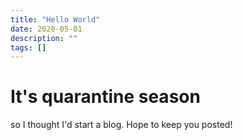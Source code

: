 ```yaml
---
title: "Hello World"
date: 2020-05-01
description: ""
tags: []
---
```


# It's quarantine season 
so I thought I'd start a blog. 
Hope to keep you posted!
